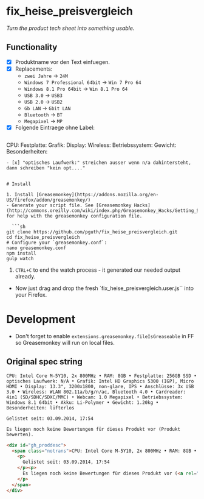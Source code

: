 # fix_heise_preisvergleich

*Turn the product tech sheet into something usable.*


## Functionality

- [x] Produktname vor den Text einfuegen.
- [x] Replacements:
  - `zwei Jahre` -> `24M`
  - `Windows 7 Professional 64bit` -> `Win 7 Pro 64`
  - `Windows 8.1 Pro 64bit` -> `Win 8.1 Pro 64`
  - `USB 3.0` -> `USB3`
  - `USB 2.0` -> `USB2`
  - `Gb LAN` -> `Gbit LAN`
  - `Bluetooth` -> `BT`
  - `Megapixel` -> `MP`
- [x] Folgende Eintraege ohne Label: 
  ```
CPU:
Festplatte:
Grafik:
Display:
Wireless:
Betriebssystem:
Gewicht: 
Besonderheiten:
```
- [x] "optisches Laufwerk:" streichen ausser wenn n/a dahintersteht, dann schreiben "kein opt...."


# Install

1. Install [Greasemonkey](https://addons.mozilla.org/en-US/firefox/addon/greasemonkey/)
- Generate your script file. See [Greasemonkey Hacks](http://commons.oreilly.com/wiki/index.php/Greasemonkey_Hacks/Getting_Started#Provide_a_Default_Configuration) for help with the greasemonkey configuration file.  

  ```sh
git clone https://github.com/pguth/fix_heise_preisvergleich.git
cd fix_heise_preisvergleich
# Configure your `greasemonkey.conf`:
nano greasemonkey.conf
npm install
gulp watch
```

1. `CTRL+C` to end the watch process - it generated our needed output already.
- Now just drag and drop the fresh `fix_heise_preisvergleich.user.js`` into your Firefox.


# Development

- Don't forget to enable `extensions.greasemonkey.fileIsGreaseable` in FF so Greasemonkey will run on local files.

## Original spec string

```
CPU: Intel Core M-5Y10, 2x 800MHz • RAM: 8GB • Festplatte: 256GB SSD • optisches Laufwerk: N/A • Grafik: Intel HD Graphics 5300 (IGP), Micro HDMI • Display: 13.3", 3200x1800, non-glare, IPS • Anschlüsse: 3x USB 3.0 • Wireless: WLAN 802.11a/b/g/n/ac, Bluetooth 4.0 • Cardreader: 4in1 (SD/SDHC/SDXC/MMC) • Webcam: 1.0 Megapixel • Betriebssystem: Windows 8.1 64bit • Akku: Li-Polymer • Gewicht: 1.20kg • Besonderheiten: lüfterlos

Gelistet seit: 03.09.2014, 17:54

Es liegen noch keine Bewertungen für dieses Produkt vor (Produkt bewerten).
```

```html
<div id="gh_proddesc">
  <span class="notrans">CPU: Intel Core M-5Y10, 2x 800MHz • RAM: 8GB • Festplatte: 256GB SSD • optisches Laufwerk: N/A • Grafik: Intel HD Graphics 5300 (IGP), Micro HDMI • Display: 13.3", 3200x1800, non-glare, IPS • Anschlüsse: 3x USB 3.0 • Wireless: WLAN 802.11a/b/g/n/ac, Bluetooth 4.0 • Cardreader: 4in1 (SD/SDHC/SDXC/MMC) • Webcam: 1.0 Megapixel • Betriebssystem: Windows 8.1 64bit • Akku: Li-Polymer • Gewicht: 1.20kg • Besonderheiten: lüfterlos
    <p>
      Gelistet seit: 03.09.2014, 17:54
    </p><p>
      Es liegen noch keine Bewertungen für dieses Produkt vor (<a rel="nofollow" href="bew_1161580.html">Produkt bewerten</a>).
    </p>
  </span>
</div>
```
